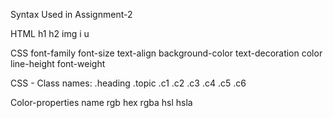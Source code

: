 Syntax Used in Assignment-2

HTML
h1
h2
img
i
u

CSS
font-family
font-size
text-align
background-color
text-decoration
color
line-height
font-weight

CSS - Class names:
.heading
.topic
.c1
.c2
.c3
.c4
.c5
.c6

Color-properties
name
rgb
hex
rgba
hsl
hsla



